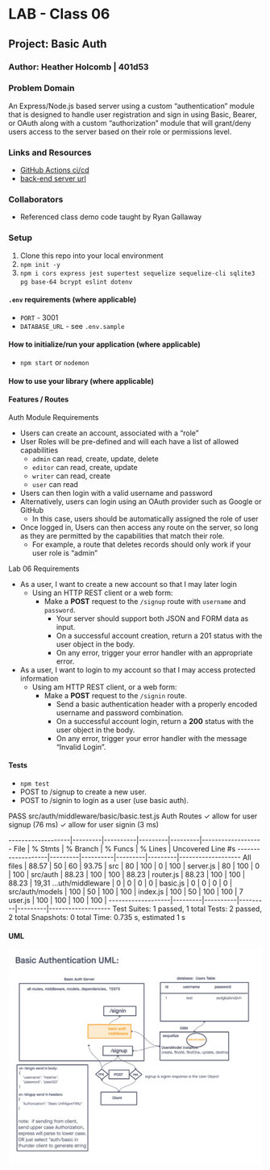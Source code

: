# LAB - Class 06

## Project: Basic Auth

### Author: Heather Holcomb | 401d53

### Problem Domain

An Express/Node.js based server using a custom “authentication” module that is designed to handle user registration and sign in using Basic, Bearer, or OAuth along with a custom “authorization” module that will grant/deny users access to the server based on their role or permissions level.

### Links and Resources

- [GitHub Actions ci/cd](https://github.com/holcombheather/basic-auth/actions)
- [back-end server url](https://basic-auth-sw7m.onrender.com)

### Collaborators

- Referenced class demo code taught by Ryan Gallaway

### Setup

1. Clone this repo into your local environment
2. `npm init -y`
3. `npm i cors express jest supertest sequelize sequelize-cli sqlite3 pg base-64 bcrypt eslint dotenv`

#### `.env` requirements (where applicable)

- `PORT` - 3001
- `DATABASE_URL` - see `.env.sample`

#### How to initialize/run your application (where applicable)

- `npm start` or `nodemon`

#### How to use your library (where applicable)

#### Features / Routes

Auth Module Requirements
- Users can create an account, associated with a “role”
- User Roles will be pre-defined and will each have a list of allowed capabilities
    - `admin` can read, create, update, delete
    - `editor` can read, create, update
    - `writer` can read, create
    - `user` can read
- Users can then login with a valid username and password
- Alternatively, users can login using an OAuth provider such as Google or GitHub
    - In this case, users should be automatically assigned the role of user
- Once logged in, Users can then access any route on the server, so long as they are permitted by the capabilities that match their role.
    - For example, a route that deletes records should only work if your user role is “admin”

Lab 06 Requirements
- As a user, I want to create a new account so that I may later login
  - Using an HTTP REST client or a web form:
    - Make a **POST** request to the `/signup` route with `username` and `password`.
      - Your server should support both JSON and FORM data as input.
      - On a successful account creation, return a 201 status with the user object in the body.
      - On any error, trigger your error handler with an appropriate error.
- As a user, I want to login to my account so that I may access protected information
  - Using am HTTP REST client, or a web form:
    - Make a **POST** request to the `/signin` route.
      - Send a basic authentication header with a properly encoded username and password combination.
      - On a successful account login, return a **200** status with the user object in the body.
      - On any error, trigger your error handler with the message “Invalid Login”.

#### Tests

- `npm test`
- POST to /signup to create a new user.
- POST to /signin to login as a user (use basic auth).

 PASS  src/auth/middleware/basic/basic.test.js
  Auth Routes
    ✓ allow for user signup (76 ms)
    ✓ allow for user signin (3 ms)

-------------------|---------|----------|---------|---------|-------------------
File               | % Stmts | % Branch | % Funcs | % Lines | Uncovered Line #s
-------------------|---------|----------|---------|---------|-------------------
All files          |   88.57 |       50 |      60 |   93.75 |
 src               |      80 |      100 |       0 |     100 |
  server.js        |      80 |      100 |       0 |     100 |
 src/auth          |   88.23 |      100 |     100 |   88.23 |
  router.js        |   88.23 |      100 |     100 |   88.23 | 19,31
 ...uth/middleware |       0 |        0 |       0 |       0 |
  basic.js         |       0 |        0 |       0 |       0 |
 src/auth/models   |     100 |       50 |     100 |     100 |
  index.js         |     100 |       50 |     100 |     100 | 7
  user.js          |     100 |      100 |     100 |     100 |
-------------------|---------|----------|---------|---------|-------------------
Test Suites: 1 passed, 1 total
Tests:       2 passed, 2 total
Snapshots:   0 total
Time:        0.735 s, estimated 1 s

#### UML

![UML for Class 06](UML_class06.png)
